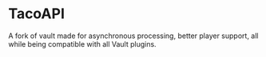 # TacoAPI
A fork of vault made for asynchronous processing, better player support, all while being compatible with all Vault plugins.
